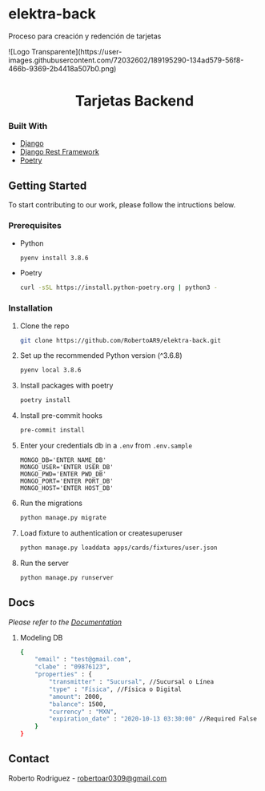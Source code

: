 # elektra-back
Proceso para creación y redención de tarjetas


<!-- TODO: PROJECT LOGO --> ![Logo Transparente](https://user-images.githubusercontent.com/72032602/189195290-134ad579-56f8-466b-9369-2b4418a507b0.png)
<br />
<p align="center">

  <h1 align="center">Tarjetas Backend</h1>

</p>


### Built With

* [Django](https://docs.djangoproject.com/)
* [Django Rest Framework](https://www.django-rest-framework.org/)
* [Poetry](https://python-poetry.org/)



<!-- GETTING STARTED -->
## Getting Started

To start contributing to our work, please follow the intructions below.

### Prerequisites

* Python

  ```sh
  pyenv install 3.8.6
  ```
* Poetry

  ```sh
  curl -sSL https://install.python-poetry.org | python3 -
  ```

### Installation


1. Clone the repo

   ```sh
   git clone https://github.com/RobertoAR9/elektra-back.git
   ```

2. Set up the recommended Python version (^3.6.8)

   ```sh
   pyenv local 3.8.6
   ```

3. Install packages with poetry
   
   ```sh
   poetry install
   ```
   
4. Install pre-commit hooks

   ```sh
   pre-commit install
   ```

5. Enter your credentials db in a `.env` from `.env.sample`

   ```.env
   MONGO_DB='ENTER NAME_DB'
   MONGO_USER='ENTER USER_DB'
   MONGO_PWD='ENTER PWD_DB'
   MONGO_PORT='ENTER PORT_DB'
   MONGO_HOST='ENTER HOST_DB'
   ```

6. Run the migrations

   ```sh
   python manage.py migrate
   ```


8. Load fixture to authentication or createsuperuser

    ```sh
    python manage.py loaddata apps/cards/fixtures/user.json
    ```

9. Run the server

   ```sh
   python manage.py runserver
   ```


<!-- USAGE EXAMPLES -->
## Docs

_Please refer to the [Documentation](https://api.getpostman.com/collections/32600932-63e8586d-c39e-4506-9885-59487971f737)_


1. Modeling DB

    ```sh
    {
        "email" : "test@gmail.com",
        "clabe" : "09876123",
        "properties" : {
            "transmitter" : "Sucursal", //Sucursal o Línea
            "type" : "Física", //Física o Digital
            "amount": 2000,
            "balance": 1500,
            "currency" : "MXN",
            "expiration_date" : "2020-10-13 03:30:00" //Required False
        }
    }
    ```


<!-- CONTACT -->
## Contact

Roberto Rodriguez - robertoar0309@gmail.com

